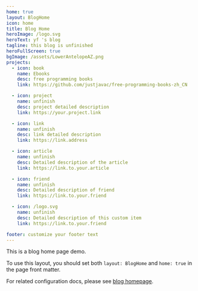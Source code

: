 ```yaml
---
home: true
layout: BlogHome
icon: home
title: Blog Home
heroImage: /logo.svg
heroText: yf 's blog
tagline: this blog is unfinished
heroFullScreen: true
bgImage: /assets/LowerAntelopeAZ.png
projects:
  - icon: book
    name: Ebooks
    desc: free programming books
    link: https://github.com/justjavac/free-programming-books-zh_CN

  - icon: project
    name: unfinish
    desc: project detailed description
    link: https://your.project.link

  - icon: link
    name: unfinish
    desc: link detailed description
    link: https://link.address

  - icon: article
    name: unfinish
    desc: Detailed description of the article
    link: https://link.to.your.article

  - icon: friend
    name: unfinish
    desc: Detailed description of friend
    link: https://link.to.your.friend

  - icon: /logo.svg
    name: unfinish
    desc: Detailed description of this custom item
    link: https://link.to.your.friend

footer: customize your footer text
---
```


This is a blog home page demo.

To use this layout, you should set both `layout: BlogHome` and `home: true` in the page front matter.

For related configuration docs, please see [blog homepage](https://theme-hope.vuejs.vuepress/guide/blog/home/).

